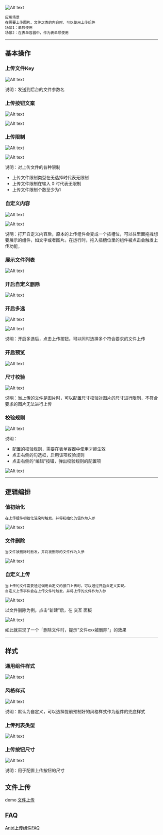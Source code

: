 ![Alt text](img/image.png)

```
应用场景
在需要上传图片、文件之类的内容时，可以使用上传组件
场景1：单独使用
场景2：在表单容器中，作为表单项使用
```

----

## 基本操作
### 上传文件Key
![Alt text](img/image-1.png)

说明：发送到后台的文件参数名

### 上传按钮文案
![Alt text](img/image-2.png)

![Alt text](img/image-3.png)

### 上传限制
![Alt text](img/image-4.png)

![Alt text](img/image-5.png)

说明：对上传文件的各种限制
- 上传文件限制类型在无选择时代表无限制
- 上传文件限制在输入 0 时代表无限制
- 上传文件限制个数至少为1

### 自定义内容
![Alt text](img/image-6.png)

![Alt text](img/image-7.png)

说明：打开自定义内容后，原本的上传组件会变成一个插槽位，可以往里面拖拽想要展示的组件，如文字或者图片。在运行时，拖入插槽位里的组件被点击会触发上传功能。

### 展示文件列表
![Alt text](img/image-8.png)

### 开启自定义删除
![Alt text](img/image-9.png)

### 开启多选
![Alt text](img/image-10.png)

![Alt text](img/image-11.png)

说明：开启多选后，点击上传按钮，可以同时选择多个符合要求的文件上传

### 开启预览
![Alt text](img/image-12.png)

### 尺寸校验
![Alt text](img/image-13.png)

说明：当上传的文件是图片时，可以配置尺寸校验对图片的尺寸进行限制，不符合要求的图片无法进行上传

### 校验规则
![Alt text](img/image-14.png)

说明：
- 配置的校验规则，需要在表单容器中使用才能生效
- 点击右侧的勾选框，启用该项校验规则
- 点击右侧的“编辑”按钮，弹出校验规则的配置项

![Alt text](img/image-15.png)

----

## 逻辑编排
### 值初始化
```
在上传组件初始化渲染时触发，并将初始化的值作为入参
```
![Alt text](img/image-16.png)

### 文件删除
```
当文件被删除时触发，并将被删除的文件作为入参
```
![Alt text](img/image-17.png)

### 自定义上传
```
当上传的文件需要通过调用自定义的接口上传时，可以通过开启自定义实现。
自定义上传事件会在上传文件时触发，并将上传的文件作为入参
```
![Alt text](img/image-18.png)

以文件删除为例，点击“新建”后，在 交互 面板

![Alt text](img/image-19.png)

如此就实现了一个「删除文件时，提示"文件xxx被删除"」的效果

----

## 样式
### 通用组件样式
![Alt text](img/image-20.png)

### 风格样式
![Alt text](img/image-21.png)

说明：默认为自定义，可以选择提前预制好的风格样式作为组件的兜底样式

### 上传列表类型
![Alt text](img/image-22.png)

### 上传按钮尺寸
![Alt text](img/image-23.png)

说明：用于配置上传按钮的尺寸

## 文件上传
demo [文件上传](https://my.mybricks.world/mybricks-pc-page/index.html?id=486655959879749)

## FAQ
[Antd上传组件FAQ](https://4x-ant-design.antgroup.com/components/upload-cn/#FAQ)